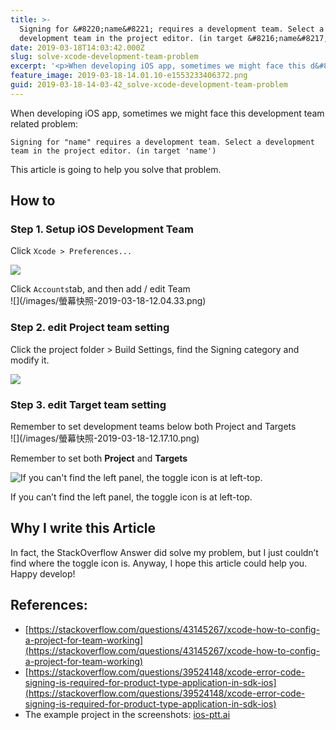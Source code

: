 ```yaml
---
title: >-
  Signing for &#8220;name&#8221; requires a development team. Select a
  development team in the project editor. (in target &#8216;name&#8217;)
date: 2019-03-18T14:03:42.000Z
slug: solve-xcode-development-team-problem
excerpt: '<p>When developing iOS app, sometimes we might face this d&#8230;</p> '
feature_image: 2019-03-18-14.01.10-e1553233406372.png
guid: 2019-03-18-14-03-42_solve-xcode-development-team-problem
---
```

When developing iOS app, sometimes we might face this development team related problem:

    Signing for "name" requires a development team. Select a development team in the project editor. (in target 'name')

This article is going to help you solve that problem.

How to
------

### Step 1. Setup iOS Development Team

<figcaption>Click <code>Xcode > Preferences...</code></figcaption>

![](/images/%E8%9E%A2%E5%B9%95%E5%BF%AB%E7%85%A7-2019-03-18-12.02.42-e1553233437451.png)

<figcaption>Click <code>Accounts</code>tab, and then add / edit Team</figcaption>
![](/images/螢幕快照-2019-03-18-12.04.33.png)


### Step 2. edit Project team setting

<figcaption>Click the project folder > Build Settings, find the Signing category and modify it.</figcaption>

![](/images/螢幕快照-2019-03-18-12.15.52.png)

<h3>Step 3. edit Target team setting</h3>

<figcaption>Remember to set development teams below both Project and Targets</figcaption>
![](/images/螢幕快照-2019-03-18-12.17.10.png)

Remember to set both **Project** and **Targets**

![If you can't find the left panel, the toggle icon is at left-top.](/images/Mar-18-2019-13-44-55-e1553233413690.gif)

If you can’t find the left panel, the toggle icon is at left-top.

Why I write this Article
------------------------

In fact, the StackOverflow Answer did solve my problem, but I just couldn’t find where the toggle icon is. Anyway, I hope this article could help you. Happy develop!

References:
-----------

*   [https://stackoverflow.com/questions/43145267/xcode-how-to-config-a-project-for-team-working](https://stackoverflow.com/questions/43145267/xcode-how-to-config-a-project-for-team-working)
*   [https://stackoverflow.com/questions/39524148/xcode-error-code-signing-is-required-for-product-type-application-in-sdk-ios](https://stackoverflow.com/questions/39524148/xcode-error-code-signing-is-required-for-product-type-application-in-sdk-ios)
*   The example project in the screenshots: [ios-ptt.ai](https://github.com/ailabstw/ios-ptt.ai)
